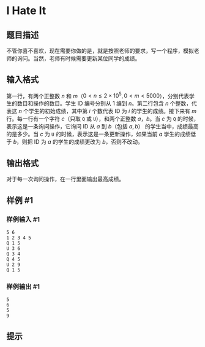 # I Hate It

## 题目描述

不管你喜不喜欢，现在需要你做的是，就是按照老师的要求，写一个程序，模拟老师的询问。当然，老师有时候需要更新某位同学的成绩。


## 输入格式

第一行，有两个正整数 $n$ 和 $m$（$0<n \le 2\times 10^5,0<m<5000$），分别代表学生的数目和操作的数目。学生 ID 编号分别从 $1$ 编到 $n$。第二行包含 $n$ 个整数，代表这 $n$ 个学生的初始成绩，其中第 $i$ 个数代表 ID 为 $i$ 的学生的成绩。接下来有 $m$ 行。每一行有一个字符 $c$（只取 `Q` 或 `U`），和两个正整数 $a$，$b$。当 $c$ 为 `Q` 的时候，表示这是一条询问操作，它询问 ID 从 $a$ 到 $b$（包括 $a,b$） 的学生当中，成绩最高的是多少。当 $c$ 为 `U` 的时候，表示这是一条更新操作，如果当前 $a$ 学生的成绩低于 $b$，则把 ID 为 $a$ 的学生的成绩更改为 $b$，否则不改动。

## 输出格式

对于每一次询问操作，在一行里面输出最高成绩。


## 样例 #1

### 样例输入 #1
```
5 6
1 2 3 4 5
Q 1 5
U 3 6
Q 3 4
Q 4 5
U 2 9
Q 1 5
```

### 样例输出 #1

```
5
6
5
9
```

## 提示


